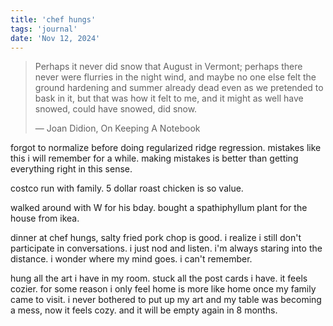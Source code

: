 ```yaml
---
title: 'chef hungs'
tags: 'journal'
date: 'Nov 12, 2024'
---
```


> Perhaps it never did snow that August in Vermont; perhaps there never were flurries in the night wind, and maybe no one else felt the ground hardening and summer already dead even as we pretended to bask in it, but that was how it felt to me, and it might as well have snowed, could have snowed, did snow.
>
> — Joan Didion, On Keeping A Notebook

forgot to normalize before doing regularized ridge regression. mistakes like this i will remember for a while. making mistakes is better than getting everything right in this sense.

costco run with family. 5 dollar roast chicken is so value.

walked around with W for his bday. bought a spathiphyllum plant for the house from ikea.

dinner at chef hungs, salty fried pork chop is good. i realize i still don't participate in conversations. i just nod and listen. i'm always staring into the distance. i wonder where my mind goes. i can't remember.

hung all the art i have in my room. stuck all the post cards i have. it feels cozier. for some reason i only feel home is more like home once my family came to visit. i never bothered to put up my art and my table was becoming a mess, now it feels cozy. and it will be empty again in 8 months.
